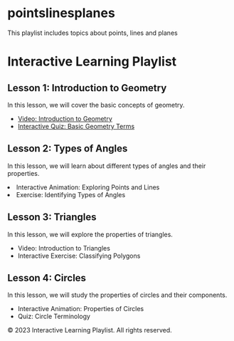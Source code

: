 # pointslinesplanes
This playlist includes topics about points, lines and planes
<!DOCTYPE html>
<html>
<head>
  <title>Interactive Learning Playlist</title>
  <style>
    /* Add your custom CSS styling here */
  </style>
  <script>
    // Add your JavaScript code here
  </script>
</head>
<body>
  <h1>Interactive Learning Playlist</h1>
  
  <h2>Lesson 1: Introduction to Geometry</h2>
  <p>In this lesson, we will cover the basic concepts of geometry.</p>
   <ul>
    <li><a href="https://www.youtube.com/watch?v=xxyY3_mOUZE">Video: Introduction to Geometry</a></li>
    <li><a href="https://www.example.com/quiz](https://quizizz.com/admin/quiz/62125d1d2f3203001dc67c7b/introduction-to-geometry?fromSearch=true&source=null)">Interactive Quiz: Basic Geometry Terms</a></li>
  </ul>
  
  <h2>Lesson 2: Types of Angles</h2>
  <p>In this lesson, we will learn about different types of angles and their properties.</p>
 <li>Interactive Animation: Exploring Points and Lines</li>
    <li>Exercise: Identifying Types of Angles</li>
  </ul>
  
  <h2>Lesson 3: Triangles</h2>
  <p>In this lesson, we will explore the properties of triangles.</p>
<ul>
    <li>Video: Introduction to Triangles</li>
    <li>Interactive Exercise: Classifying Polygons</li>
  </ul>
  
  <h2>Lesson 4: Circles</h2>
  <p>In this lesson, we will study the properties of circles and their components.</p>
 <ul>
    <li>Interactive Animation: Properties of Circles</li>
    <li>Quiz: Circle Terminology</li>
  </ul>
  
  <footer>
    <p>© 2023 Interactive Learning Playlist. All rights reserved.</p>
  </footer>
</body>
</html>
